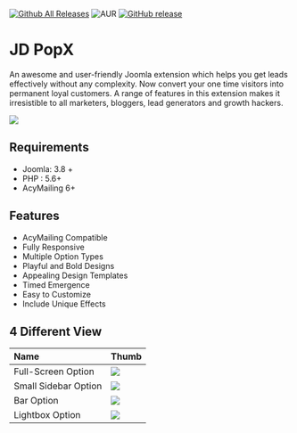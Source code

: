 [![Github All Releases](https://img.shields.io/github/downloads/joomdev/jd_popx/total.svg)](https://github.com/joomdev/jd_popx/releases)
![AUR](https://img.shields.io/aur/license/yaourt.svg)
[![GitHub release](https://img.shields.io/github/release/joomdev/jd_popx.svg)](https://github.com/joomdev/jd_popx/releases)

# JD PopX
An awesome and user-friendly Joomla extension which helps you get leads effectively without any complexity. Now convert your one time visitors into permanent loyal customers. A range of features in this extension makes it irresistible to all marketers, bloggers, lead generators and growth hackers.

<a href="https://www.joomdev.com/products/extensions/jd-popx"><img src="https://www.joomdev.com/images/extensions/jd-popx/banner.png"></a>

## Requirements
* Joomla: 3.8 +
* PHP : 5.6+
* AcyMailing 6+

## Features

* AcyMailing Compatible
* Fully Responsive
* Multiple Option Types
* Playful and Bold Designs
* Appealing Design Templates
* Timed Emergence
* Easy to Customize
* Include Unique Effects

## 4 Different View

|  Name| Thumb|
| :----------- | :----------- |
| Full-Screen Option | <img src="https://www.joomdev.com/images/extensions/jd-popx/full-screen-optin.png"> |
| Small Sidebar Option | <img src="https://www.joomdev.com/images/extensions/jd-popx/small-sidebar-optin.png"> |
| Bar Option | <img src="https://www.joomdev.com/images/extensions/jd-popx/bar.png"> |
| Lightbox Option | <img src="https://www.joomdev.com/images/extensions/jd-popx/light-box.png"> |
